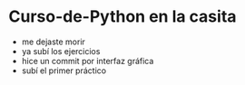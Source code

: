 # Curso-de-Python en la casita
- me dejaste morir 
- ya subí los ejercicios 
- hice un commit por interfaz gráfica
- subí el primer práctico 
